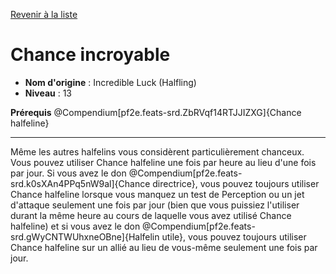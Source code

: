 [Revenir à la liste](..)

# Chance incroyable

 * **Nom d'origine** : Incredible Luck (Halfling)
 * **Niveau** : 13


<p><span id="ctl00_MainContent_DetailedOutput"><strong>Prérequis</strong> @Compendium[pf2e.feats-srd.ZbRVqf14RTJJIZXG]{Chance halfeline}<br></span></p>
<hr>
<p>Même les autres halfelins vous considèrent particulièrement chanceux. Vous pouvez utiliser Chance halfeline une fois par heure au lieu d'une fois par jour. Si vous avez le don @Compendium[pf2e.feats-srd.k0sXAn4PPq5nW9al]{Chance directrice}, vous pouvez toujours utiliser Chance halfeline lorsque vous manquez un test de Perception ou un jet d'attaque seulement une fois par jour (bien que vous puissiez l'utiliser durant la même heure au cours de laquelle vous avez utilisé Chance halfeline) et si vous avez le don @Compendium[pf2e.feats-srd.gWyCNTWUhxneOBne]{Halfelin utile}, vous pouvez toujours utiliser Chance halfeline sur un allié au lieu de vous-même seulement une fois par jour.&nbsp;</p>